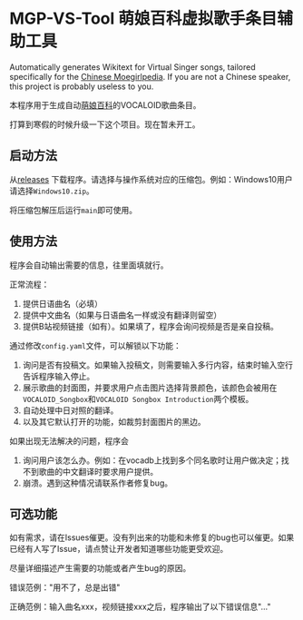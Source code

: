 # MGP-VS-Tool 萌娘百科虚拟歌手条目辅助工具

Automatically generates Wikitext for Virtual Singer songs, tailored specifically for the [Chinese Moegirlpedia](https://zh.moegirl.org.cn). If you are not a Chinese speaker, this project is probably useless to you.

本程序用于生成自动[萌娘百科](https://zh.moegirl.org.cn)的VOCALOID歌曲条目。

打算到寒假的时候升级一下这个项目。现在暂未开工。

## 启动方法

从[releases](https://www.github.com/syccxcc/MGP-VJ-tool/releases) 下载程序。请选择与操作系统对应的压缩包。例如：Windows10用户请选择`Windows10.zip`。

将压缩包解压后运行`main`即可使用。

## 使用方法

程序会自动输出需要的信息，往里面填就行。

正常流程：
1. 提供日语曲名（必填）
2. 提供中文曲名（如果与日语曲名一样或没有翻译则留空）
3. 提供B站视频链接（如有）。如果填了，程序会询问视频是否是亲自投稿。

通过修改`config.yaml`文件，可以解锁以下功能：
1. 询问是否有投稿文。如果输入投稿文，则需要输入多行内容，结束时输入空行告诉程序输入停止。
2. 展示歌曲的封面图，并要求用户点击图片选择背景颜色，该颜色会被用在`VOCALOID_Songbox`和`VOCALOID Songbox Introduction`两个模板。
3. 自动处理中日对照的翻译。
4. 以及其它默认打开的功能，如裁剪封面图片的黑边。

如果出现无法解决的问题，程序会
1. 询问用户该怎么办。例如：在vocadb上找到多个同名歌时让用户做决定；找不到歌曲的中文翻译时要求用户提供。
2. 崩溃。遇到这种情况请联系作者修复bug。

## 可选功能

如有需求，请在Issues催更。没有列出来的功能和未修复的bug也可以催更。如果已经有人写了Issue，请点赞让开发者知道哪些功能更受欢迎。

尽量详细描述产生需要的功能或者产生bug的原因。

错误范例："用不了，总是出错"

正确范例：输入曲名xxx，视频链接xxx之后，程序输出了以下错误信息"..."
